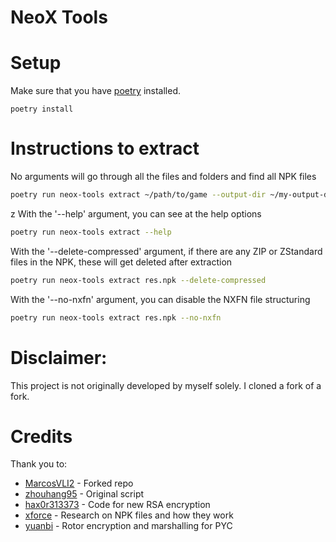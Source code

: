 # NeoX Tools

# Setup

Make sure that you have [poetry](https://python-poetry.org/) installed.

```
poetry install
```

# Instructions to extract

No arguments will go through all the files and folders and find all NPK files
```sh
poetry run neox-tools extract ~/path/to/game --output-dir ~/my-output-dir
```
z
With the '--help' argument, you can see at the help options
```sh
poetry run neox-tools extract --help
```

With the '--delete-compressed' argument, if there are any ZIP or ZStandard files in the NPK, these will get deleted after extraction
```sh
poetry run neox-tools extract res.npk --delete-compressed
```

With the '--no-nxfn' argument, you can disable the NXFN file structuring
```sh
poetry run neox-tools extract res.npk --no-nxfn
```

# Disclaimer:
This project is not originally developed by myself solely. I cloned a fork of a fork.

# Credits

Thank you to:
* [MarcosVLI2](https://github.com/MarcosVLl2/neox_tools) - Forked repo
* [zhouhang95](https://github.com/zhouhang95/neox_tools) - Original script
* [hax0r313373](https://github.com/hax0r31337/denpk2) - Code for new RSA encryption
* [xforce](https://github.com/xforce/neox-tools) - Research on NPK files and how they work
* [yuanbi](https://github.com/yuanbi/NeteaseUnpackTools) - Rotor encryption and marshalling for PYC
